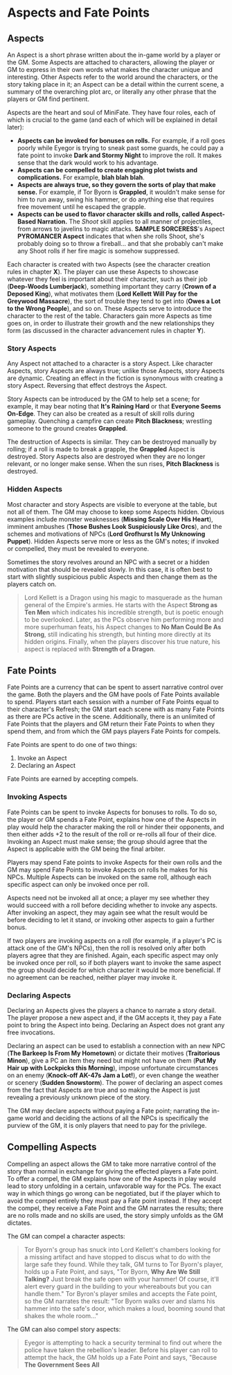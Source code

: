 # Aspects and Fate Points

## Aspects

An Aspect is a short phrase written about the in-game world by a player or the
GM. Some Aspects are attached to characters, allowing the player or GM to
express in their own words what makes the character unique and interesting.
Other Aspects refer to the world around the characters, or the story taking
place in it; an Aspect can be a detail within the current scene, a summary of
the overarching plot arc, or literally any other phrase that the players or GM
find pertinent.

Aspects are the heart and soul of MiniFate. They have four roles, each of
which is crucial to the game (and each of which will be explained in detail
later):

- **Aspects can be invoked for bonuses on rolls.** For example, if a roll goes
  poorly while Eyegor is trying to sneak past some guards, he could pay a fate
  point to invoke **Dark and Stormy Night** to improve the roll. It makes
  sense that the dark would work to his advantage.
- **Aspects can be compelled to create engaging plot twists and complications.**
  For example, **blah blah blah**.
- **Aspects are always true, so they govern the sorts of play that make
  sense.**
  For example, if Tor Byorn is **Grappled**, it wouldn't make sense for him to
  run away, swing his hammer, or do anything else that requires free movement
  until he escaped the grapple.
- **Aspects can be used to flavor character skills and rolls, called
  Aspect-Based Narration.** The _Shoot_ skill applies to all manner of
  projectiles, from arrows to javelins to magic attacks. **SAMPLE
  SORCERESS**'s Aspect **PYROMANCER Aspect** indicates that when she rolls
  Shoot, she's probably doing so to throw a fireball... and that she probably
  can't make any Shoot rolls if her fire magic is somehow suppressed.

Each character is created with two Aspects (see the character creation rules
in chapter **X**). The player can use these Aspects to showcase whatever they
feel is important about their character, such as their job (**Deep-Woods
Lumberjack**), something important they carry (**Crown of a Deposed King**),
what motivates them (**Lord Kellett Will Pay for the Greywood Massacre**), the
sort of trouble they tend to get into (**Owes a Lot to the Wrong People**),
and so on. These Aspects serve to introduce the character to the rest of the
table. Characters gain more Aspects as time goes on, in order to illustrate
their growth and the new relationships they form (as discussed in the
character advancement rules in chapter **Y**).

<!--TODO: Can they really showcase whatever they want at creation if we have a
high concept and trouble aspect?-->

### Story Aspects

Any Aspect not attached to a character is a story Aspect. Like character
Aspects, story Aspects are always true; unlike those Aspects, story Aspects
are dynamic. Creating an effect in the fiction is synonymous with creating a
story Aspect. Reversing that effect destroys the Aspect.

Story Aspects can be introduced by the GM to help set a scene; for example, it
may bear noting that **It's Raining Hard** or that **Everyone Seems On-Edge**.
They can also be created as a result of skill rolls during gameplay. Quenching
a campfire can create **Pitch Blackness**; wrestling someone to the ground
creates **Grappled**.

The destruction of Aspects is similar. They can be destroyed manually by
rolling; if a roll is made to break a grapple, the **Grappled** Aspect is
destroyed. Story Aspects also are destroyed when they are no longer relevant,
or no longer make sense. When the sun rises, **Pitch Blackness** is destroyed.

### Hidden Aspects

Most character and story Aspects are visible to everyone at the table, but not
all of them. The GM may choose to keep some Aspects hidden.  Obvious examples
include monster weaknesses (**Missing Scale Over His Heart**), imminent
ambushes (**Those Bushes Look Suspiciously Like Orcs**), and the schemes and
motivations of NPCs (**Lord Grofhurst Is My Unknowing Puppet**). Hidden
Aspects serve more or less as the GM's notes; if invoked or compelled, they
must be revealed to everyone.

Sometimes the story revolves around an NPC with a secret or a hidden
motivation that should be revealed slowly. In this case, it is often best to
start with slightly suspicious public Aspects and then change them as the
players catch on.

> Lord Kellett is a Dragon using his magic to masquerade as the human general
> of the Empire's armies. He starts with the Aspect **Strong as Ten Men**
> which indicates his incredible strength, but is poetic enough to be
> overlooked.  Later, as the PCs observe him performing more and more
> superhuman feats, his Aspect changes to **No Man Could Be As Strong**, still
> indicating his strength, but hinting more directly at its hidden origins.
> Finally, when the players discover his true nature, his aspect is replaced
> with **Strength of a Dragon**.

## Fate Points

Fate Points are a currency that can be spent to assert narrative control over
the game. Both the players and the GM have pools of Fate Points available to
spend. Players start each session with a number of Fate Points equal to their
character's Refresh; the GM start each scene with as many Fate Points as there
are PCs active in the scene. Additionally, there is an unlimited of Fate
Points that the players and GM return their Fate Points to when they spend
them, and from which the GM pays players Fate Points for compels.

<!-- TODO: There must be a cleaner way to explain the "unlimited pool" or bank
of Fate points. Maybe start with that, and then explain how the players and GM
get to take points out of it? -->

Fate Points are spent to do one of two things:

1. Invoke an Aspect
2. Declaring an Aspect

Fate Points are earned by accepting compels.

### Invoking Aspects

Fate Points can be spent to invoke Aspects for bonuses to rolls. To do so, the
player or GM spends a Fate Point, explains how one of the Aspects in play
would help the character making the roll or hinder their opponents, and then
either adds +2 to the result of the roll or re-rolls all four of their dice.
Invoking an Aspect must make sense; the group should agree that the Aspect is
applicable with the GM being the final arbiter.

Players may spend Fate points to invoke Aspects for their own rolls and the GM
may spend Fate Points to invoke Aspects on rolls he makes for his NPCs.
Multiple Aspects can be invoked on the same roll, although each specific
aspect can only be invoked once per roll.

Aspects need not be invoked all at once; a player my see whether they would
succeed with a roll before deciding whether to invoke any aspects. After
invoking an aspect, they may again see what the result would be before
deciding to let it stand, or invoking other aspects to gain a further bonus.

If two players are invoking aspects on a roll (for example, if a player's PC
is attack one of the GM's NPCs), then the roll is resolved only after both
players agree that they are finished. Again, each specific aspect may only be
invoked once per roll, so if both players want to invoke the same aspect the
group should decide for which character it would be more beneficial. If no
agreement can be reached, neither player may invoke it.

<!-- TODO: Make it clear that "re-rolling" the dice doesn't make it a new
roll. Maybe we need a new word? Action? -->

### Declaring Aspects

Declaring an Aspects gives the players a chance to narrate a story detail.
The player propose a new aspect and, if the GM accepts it, they pay a Fate
point to bring the Aspect into being. Declaring an Aspect does not grant any
free invocations.

Declaring an aspect can be used to establish a connection with an new NPC
(**The Barkeep Is From My Hometown**) or dictate their motives (**Traitorious
Minon**), give a PC an item they need but might not have on them (**Put My
Hair up with Lockpicks this Morning**), impose unfortunate circumstances on an
enemy (**Knock-off AK-47s Jam a Lot!**), or even change the weather or scenery
(**Sudden Snowstorm**).  The power of declaring an aspect comes from the fact
that Aspects are true and so making the Aspect is just revealing a previously
unknown piece of the story.

The GM may declare aspects without paying a Fate point; narrating the in-game
world and deciding the actions of all the NPCs is specifically the purview of
the GM, it is only players that need to pay for the privilege.

## Compelling Aspects

Compelling an aspect allows the GM to take more narrative control of the story
than normal in exchange for giving the effected players a Fate point.  To
offer a compel, the GM explains how one of the Aspects in play would lead to
story unfolding in a certain, unfavorable way for the PCs. The exact way in
which things go wrong can be negotiated, but if the player which to avoid the
compel entirely they must pay a Fate point instead. If they accept the compel,
they receive a Fate Point and the GM narrates the results; there are no rolls
made and no skills are used, the story simply unfolds as the GM dictates.

<!-- FIXME: This isn't great... But at least it's a start. It probably needs
an complete rewrite. -->

The GM can compel a character aspects:

> Tor Byorn's group has snuck into Lord Kellett's chambers looking for a
> missing artifact and have stopped to discus what to do with the large safe
> they found.  While they talk, GM turns to Tor Byorn's player, holds up a
> Fate Point, and says, "Tor Byorn, **Why Are We Still Talking?** Just break
> the safe open with your hammer! Of course, it'll alert every guard in the
> building to your whereabouts but you can handle them." Tor Byron's player
> smiles and accepts the Fate point, so the GM narrates the result: "Tor Byorn
> walks over and slams his hammer into the safe's door, which makes a loud,
> booming sound that shakes the whole room..."

The GM can also compel story aspects:

> Eyegor is attempting to hack a security terminal to find out where the
> police have taken the rebellion's leader. Before his player can roll to
> attempt the hack, the GM holds up a Fate Point and says, "Because **The
> Government Sees All** <!-- TODO: Come up with a good example for this. -->
